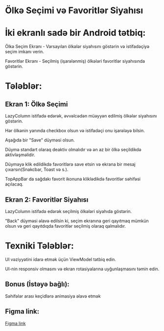 # Ölkə Seçimi və Favoritlər Siyahısı

# İki ekranlı sadə bir Android tətbiq:

Ölkə Seçim Ekranı - Varsayılan ölkələr siyahısını göstərin və istifadəçiyə seçim imkanı verin.

Favoritlər Ekranı - Seçilmiş (işarələnmiş) ölkələri favoritlər siyahısında göstərin.

# Tələblər:

## Ekran 1: Ölkə Seçimi

LazyColumn istifadə edərək, əvvəlcədən müəyyən edilmiş ölkələr siyahısını göstərin.

Hər ölkənin yanında checkbox olsun və istifadəçi onu işarələyə bilsin.

Aşağıda bir "Save" düyməsi olsun.

Düymə standart olaraq deaktiv olmalıdır və ən az bir ölkə seçildikdə aktivləşməlidir.

Düyməyə klik edildikdə favoritlərə save etsin və ekrana bir mesaj çıxarsın(Snakcbar, Toast və s.).

TopAppBar da sağdakı favorit ikonuna kliklədikdə  favoritlər səhifəsi açılacaq.

## Ekran 2: Favoritlər Siyahısı

LazyColumn istifadə edərək seçilmiş ölkələri siyahıda göstərin.

"Back" düyməsi əlavə edilsin ki, seçim ekranına geri qayıtmaq mümkün olsun və geri qayıtdıqda favoritlər seçilmiş olaraq qalmalıdır.

# Texniki Tələblər:

UI vəziyyətini idarə etmək üçün ViewModel tətbiq edin.

UI-nin responsiv olmasını və ekran rotasiyalarına uyğunlaşmasını təmin edin.

## Bonus (İstəyə bağlı):

Səhifələr arası keçidlərə animasiya əlavə etmək

## Figma link: 
<a href="https://www.figma.com/design/rmht7hJhJm4Adq6OSMbfgZ/Interview?node-id=0-1&t=4PqugPJpI2I3NgWg-1">
  <p>Figma link</p>
</a>
